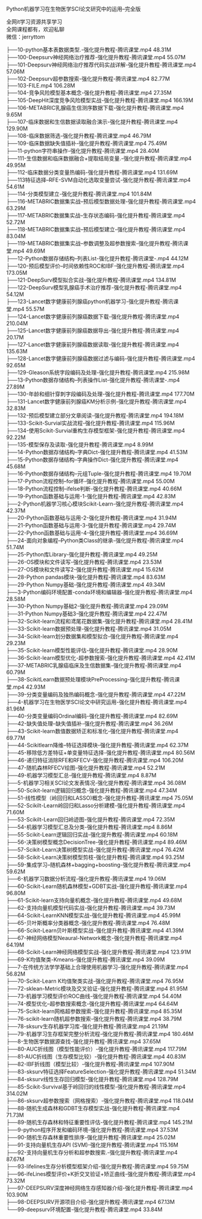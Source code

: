 Python机器学习在生物医学SCI论文研究中的运用–完全版

全网it学习资源共享学习<br>全网课程都有，欢迎私聊<br>微信：jerryttom<br>

├──10-python基本表数据类型.-强化提升教程-腾讯课堂.mp4 48.31M<br> ├──100-Deepsurv神经网络治疗推荐-强化提升教程-腾讯课堂.mp4 55.07M<br> ├──101-Deepsurv神经网络治疗推荐代码实战详解-强化提升教程-腾讯课堂.mp4 57.06M<br> ├──102-Deepsurv超参数搜索-强化提升教程-腾讯课堂.mp4 82.77M<br> ├──103-FILE.mp4 106.28M<br> ├──104-竞争风险模型基本概念-强化提升教程-腾讯课堂.mp4 27.35M<br> ├──105-DeepHit深度竞争风险模型实战-强化提升教程-腾讯课堂.mp4 166.19M<br> ├──106-METABRIC乳腺癌生信测序数据下载-强化提升教程-腾讯课堂.mp4 9.65M<br> ├──107-临床数据和生信数据读取融合演示-强化提升教程-腾讯课堂.mp4 129.90M<br> ├──108-临床数据筛选-强化提升教程-腾讯课堂.mp4 46.79M<br> ├──109-临床数据缺失值插补-强化提升教程-腾讯课堂.mp4 75.49M<br> ├──11-python字符串操作-强化提升教程-腾讯课堂.mp4 28.40M<br> ├──111-生信数据和临床数据融合+提取结局变量.-强化提升教程-腾讯课堂.mp4 49.95M<br> ├──112-临床数据分类变量热编码-强化提升教程-腾讯课堂.mp4 131.69M<br> ├──113特征选择–RFE-SVM自动化选取变量尝试-强化提升教程-腾讯课堂.mp4 54.61M<br> ├──114-分类模型建立-强化提升教程-腾讯课堂.mp4 101.84M<br> ├──116-METABRIC数据集实战–预后模型数据处理-强化提升教程-腾讯课堂.mp4 63.29M<br> ├──117-METABRIC数据集实战–生存状态编码-强化提升教程-腾讯课堂.mp4 52.72M<br> ├──118-METABRIC数据集实战–预后模型建立-强化提升教程-腾讯课堂.mp4 83.04M<br> ├──119-METABRIC数据集实战–参数调整及超参数搜索-强化提升教程-腾讯课堂.mp4 49.69M<br> ├──12-Python数据存储结构–列表List-强化提升教程-腾讯课堂-.mp4 44.12M<br> ├──120-预后模型评价–时间依赖性ROC和IBF-强化提升教程-腾讯课堂.mp4 173.05M<br> ├──121-DeepSurv模型拟合实战-强化提升教程-腾讯课堂.mp4 134.81M<br> ├──122-DeepSurv模型乳腺癌手术治疗推荐-强化提升教程-腾讯课堂.mp4 54.12M<br> ├──123-Lancet数字健康前列腺癌python机器学习-强化提升教程-腾讯课堂.mp4 55.57M<br> ├──124-Lancet数字健康前列腺癌数据下载-强化提升教程-腾讯课堂.mp4 210.04M<br> ├──125-Lancet数字健康前列腺癌数据导出-强化提升教程-腾讯课堂.mp4 20.17M<br> ├──127-Lancet数字健康前列腺癌数据读取-强化提升教程-腾讯课堂.mp4 135.63M<br> ├──128-Lancet数字健康前列腺癌数据过滤与编码-强化提升教程-腾讯课堂.mp4 92.65M<br> ├──129-Gleason系统字段编码及处理-强化提升教程-腾讯课堂.mp4 215.98M<br> ├──13-Python数据存储结构–列表操作List-强化提升教程-腾讯课堂-.mp4 27.89M<br> ├──130-年龄和细针穿刺字段编码及处理-强化提升教程-腾讯课堂.mp4 177.70M<br> ├──131-Lancet数字健康前列腺癌KM分析示例-强化提升教程-腾讯课堂.mp4 32.83M<br> ├──132-预后模型建立部分文章阅读-强化提升教程-腾讯课堂.mp4 194.18M<br> ├──133-Scikit-Survial实战流程-强化提升教程-腾讯课堂.mp4 115.96M<br> ├──134-使用Scikit-Survial重构生存模型框架-强化提升教程-腾讯课堂.mp4 92.22M<br> ├──135-模型保存及读取-强化提升教程-腾讯课堂.mp4 8.99M<br> ├──14-Python数据存储结构–字典Dict-强化提升教程-腾讯课堂.mp4 41.53M<br> ├──15-Python数据存储结构–字典操作Dict-强化提升教程-腾讯课堂.mp4 45.68M<br> ├──16-Python数据存储结构–元组Tuple-强化提升教程-腾讯课堂.mp4 19.70M<br> ├──17-Python流程控制–for循环-强化提升教程-腾讯课堂.mp4 55.00M<br> ├──18-Python流程控制–ifelse判断-强化提升教程-腾讯课堂.mp4 40.66M<br> ├──19-Python函数基础与运用-1-强化提升教程-腾讯课堂.mp4 42.83M<br> ├──2-Python机器学习核心模块Scikit-Learn-强化提升教程-腾讯课堂.mp4 42.37M<br> ├──20-Python函数基础与运用-2-强化提升教程-腾讯课堂.mp4 31.94M<br> ├──21-Python函数基础与运用-3-强化提升教程-腾讯课堂.mp4 29.74M<br> ├──22-Python函数基础与运用-4-强化提升教程-腾讯课堂.mp4 36.69M<br> ├──24-面向对象编程–Python类Class的继承-强化提升教程-腾讯课堂.mp4 51.74M<br> ├──25-Python库Library-强化提升教程-腾讯课堂.mp4 49.25M<br> ├──26-OS模块和文件读写-强化提升教程-腾讯课堂.mp4 23.53M<br> ├──27-OS模块和文件读写2-强化提升教程-腾讯课堂.mp4 15.62M<br> ├──28-Python pandas模块-强化提升教程-腾讯课堂.mp4 83.63M<br> ├──29-Python Numpy基础-强化提升教程-腾讯课堂.mp4 49.34M<br> ├──3-Python编码环境配置-conda环境和编辑器-强化提升教程-腾讯课堂.mp4 28.58M<br> ├──30-Python Numpy基础2-强化提升教程-腾讯课堂.mp4 29.09M<br> ├──31-Python Numpy基础3-强化提升教程-腾讯课堂.mp4 22.47M<br> ├──32-Scikit-learn流程和鸢尾花数据集-强化提升教程-腾讯课堂.mp4 28.41M<br> ├──33-Scikit-learn数据预处理-强化提升教程-腾讯课堂.mp4 31.05M<br> ├──34-Scikit-learn划分数据集和模型拟合-强化提升教程-腾讯课堂.mp4 29.23M<br> ├──35-Scikit-learn模型性能评估-强化提升教程-腾讯课堂.mp4 28.90M<br> ├──36-Scikit-learn模型优化-超参数搜索-强化提升教程-腾讯课堂.mp4 42.41M<br> ├──37-METABRIC乳腺癌临床及生信数据集-强化提升教程-腾讯课堂.mp4 60.79M<br> ├──38-ScikitLearn数据预处理模块PreProcessing-强化提升教程-腾讯课堂.mp4 42.93M<br> ├──39-分类变量编码及独热编码概念-强化提升教程-腾讯课堂.mp4 47.22M<br> ├──4-机器学习在生物医学SCI论文中研究运用-强化提升教程-腾讯课堂.mp4 81.96M<br> ├──40-分类变量编码Ordinal编码-强化提升教程-腾讯课堂.mp4 82.69M<br> ├──42-缺失值处理–缺失值插补-强化提升教程-腾讯课堂.mp4 36.26M<br> ├──43-Scikit-learn数值数据矫正和标准化-强化提升教程-腾讯课堂.mp4 69.77M<br> ├──44-Scikitlearn降维–特征选择模块-强化提升教程-腾讯课堂.mp4 62.37M<br> ├──45-移除低方差特征+单变量特征选择-强化提升教程-腾讯课堂.mp4 80.56M<br> ├──46-递归特征消除RFE和RFECV-强化提升教程-腾讯课堂.mp4 106.20M<br> ├──47-随机森林RFECV绘图-强化提升教程-腾讯课堂.mp4 52.21M<br> ├──49-机器学习模型汇总-强化提升教程-腾讯课堂.mp4 8.87M<br> ├──5-机器学习相关SCI论文发表情况-强化提升教程-腾讯课堂.mp4 36.08M<br> ├──50-Scikit-learn逻辑回归概念-强化提升教程-腾讯课堂.mp4 47.34M<br> ├──51-线性模型（岭回归和LASSO)概念-强化提升教程-腾讯课堂.mp4 75.05M<br> ├──52-Scikilt-Learn岭回归和Lasso分析建模-强化提升教程-腾讯课堂.mp4 71.60M<br> ├──53-Scikilt-Learn回归岭迹图-强化提升教程-腾讯课堂.mp4 72.35M<br> ├──54-机器学习模型汇总及分类-强化提升教程-腾讯课堂.mp4 8.86M<br> ├──55-Scikit-Learn逻辑回归实战-强化提升教程-腾讯课堂.mp4 60.18M<br> ├──56-决策树模型概念DecisionTree-强化提升教程-腾讯课堂.mp4 89.46M<br> ├──57-Scikit-Learn决策树模型实战-强化提升教程-腾讯课堂.mp4 76.42M<br> ├──58-Scikit-Learn决策树模型剪枝-强化提升教程-腾讯课堂.mp4 93.25M<br> ├──59-集成学习–随机森林+bagging+boosting-强化提升教程-腾讯课堂.mp4 59.62M<br> ├──6-机器学习数据分析流程-强化提升教程-腾讯课堂.mp4 19.06M<br> ├──60-Scikit-Learn随机森林模型+GDBT实战-强化提升教程-腾讯课堂.mp4 96.80M<br> ├──61-Scikit-learn支持向量机概念-强化提升教程-腾讯课堂.mp4 49.68M<br> ├──62-支持向量机模型代码实战-强化提升教程-腾讯课堂.mp4 39.73M<br> ├──64-Scikit-LearnKNN模型实战-强化提升教程-腾讯课堂.mp4 45.99M<br> ├──65-贝叶斯概率分类器概念-强化提升教程-腾讯课堂.mp4 76.48M<br> ├──66-Scikit-Learn贝叶斯模型实战-强化提升教程-腾讯课堂.mp4 41.39M<br> ├──67-神经网络模型Neaural-Network概念-强化提升教程-腾讯课堂.mp4 64.19M<br> ├──68-Scikit-Learn神经网络模型实战-强化提升教程-腾讯课堂.mp4 123.91M<br> ├──69-K均值聚类-Kmeans-强化提升教程-腾讯课堂.mp4 39.09M<br> ├──7-在传统方法学学基础上合理使用机器学习-强化提升教程-腾讯课堂.mp4 56.82M<br> ├──70-Scikit-Learn K均值聚类实战-强化提升教程-腾讯课堂.mp4 76.95M<br> ├──72-sklean-Metric模块及交叉验证-强化提升教程-腾讯课堂.mp4 81.95M<br> ├──73-机器学习模型评价ROC曲线-强化提升教程-腾讯课堂.mp4 54.40M<br> ├──74-模型优化–超参数搜索概念-强化提升教程-腾讯课堂.mp4 64.64M<br> ├──75-Scikit-learn网格超参数搜索-强化提升教程-腾讯课堂.mp4 85.35M<br> ├──76-scikit-learn随机超参数搜索-强化提升教程-腾讯课堂.mp4 38.79M<br> ├──78-sksurv生存机器学习库-强化提升教程-腾讯课堂.mp4 21.19M<br> ├──79-机器学习生存框架完整分析流程-强化提升教程-腾讯课堂.mp4 180.46M<br> ├──8-生物医学数据源查找-强化提升教程-腾讯课堂.mp4 37.65M<br> ├──80-AUC折线图（模型性能评价）-强化提升教程-腾讯课堂.mp4 117.79M<br> ├──81-AUC折线图（生存模型比较）-强化提升教程-腾讯课堂.mp4 40.83M<br> ├──82-IBF折线图（模型比较）-强化提升教程-腾讯课堂.mp4 107.90M<br> ├──83-sksurv特征选择FeatureSelection-强化提升教程-腾讯课堂.mp4 51.34M<br> ├──84-sksurv线性生存回归模型-强化提升教程-腾讯课堂.mp4 128.79M<br> ├──85-Scikit-Survival基于岭回归的线性模型-强化提升教程-腾讯课堂.mp4 314.02M<br> ├──86-sksurv超参数搜索（网格搜索）-强化提升教程-腾讯课堂.mp4 118.04M<br> ├──88-随机生成森林和GDBT生存模型实战-强化提升教程-腾讯课堂.mp4 71.73M<br> ├──89-随机生存森林和特征重要性评估-强化提升教程-腾讯课堂.mp4 145.21M<br> ├──9-python程序开发和编码环境-强化提升教程-腾讯课堂.mp4 37.53M<br> ├──90-随机生存森林重要性排序-强化提升教程-腾讯课堂.mp4 25.02M<br> ├──91-支持向量机生存API (SVM)-强化提升教程-腾讯课堂.mp4 115.16M<br> ├──92-支持向量机生存分析和超参数搜索.-强化提升教程-腾讯课堂.mp4 87.67M<br> ├──93-lifelines生存分析模型框架介绍-强化提升教程-腾讯课堂.mp4 59.75M<br> ├──96-ifeLines模型评价+K折交叉验证+矫正曲线-强化提升教程-腾讯课堂.mp4 73.32M<br> ├──97-DEEPSURV深度神经网络生存感知器介绍-强化提升教程-腾讯课堂.mp4 103.90M<br> ├──98-DEEPSURV开源项目介绍-强化提升教程-腾讯课堂.mp4 67.13M<br> └──99-deepsurv环境配置-强化提升教程-腾讯课堂.mp4 33.84M